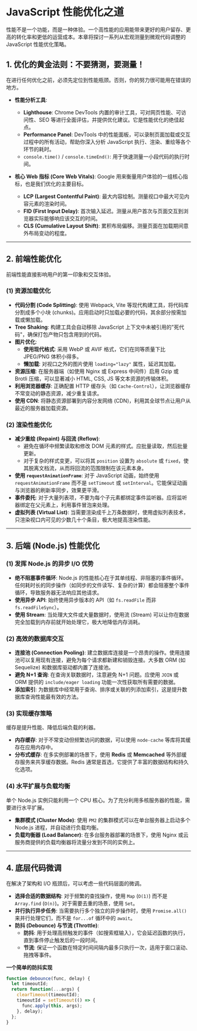 # JavaScript 性能优化之道

性能不是一个功能，而是一种体验。一个高性能的应用能带来更好的用户留存、更高的转化率和更低的运营成本。本章将探讨一系列从宏观测量到微观代码调整的 JavaScript 性能优化策略。

## 1. 优化的黄金法则：不要猜测，要测量！

在进行任何优化之前，必须先定位到性能瓶颈。否则，你的努力很可能用在错误的地方。

-   **性能分析工具**:
    -   **Lighthouse**: Chrome DevTools 内置的审计工具，可对网页性能、可访问性、SEO 等进行全面评估，并提供优化建议。它是性能优化的绝佳起点。
    -   **Performance Panel**: DevTools 中的性能面板，可以录制页面加载或交互过程中的所有活动，帮助你深入分析 JavaScript 执行、渲染、重绘等各个环节的耗时。
    -   `console.time()` / `console.timeEnd()`: 用于快速测量一小段代码的执行时间。

-   **核心 Web 指标 (Core Web Vitals)**: Google 用来衡量用户体验的一组核心指标，也是我们优化的主要目标。
    -   **LCP (Largest Contentful Paint)**: 最大内容绘制。测量视口中最大可见内容元素的渲染时间。
    -   **FID (First Input Delay)**: 首次输入延迟。测量从用户首次与页面交互到浏览器实际能够响应该交互的时间。
    -   **CLS (Cumulative Layout Shift)**: 累积布局偏移。测量页面在加载期间意外布局变动的程度。

---

## 2. 前端性能优化

前端性能直接影响用户的第一印象和交互体验。

### (1) 资源加载优化

-   **代码分割 (Code Splitting)**: 使用 Webpack, Vite 等现代构建工具，将代码库分割成多个小块 (chunks)。应用启动时只加载必要的代码，其余部分按需加载或懒加载。
-   **Tree Shaking**: 构建工具会自动移除 JavaScript 上下文中未被引用的"死代码"，确保打包产物只包含用到的代码。
-   **图片优化**:
    -   **使用现代格式**: 采用 WebP 或 AVIF 格式，它们在同等质量下比 JPEG/PNG 体积小得多。
    -   **懒加载**: 对视口之外的图片使用 `loading="lazy"` 属性，延迟其加载。
-   **资源压缩**: 在服务器端（如使用 Nginx 或 Express 中间件）启用 Gzip 或 Brotli 压缩，可以显著减小 HTML, CSS, JS 等文本资源的传输体积。
-   **利用浏览器缓存**: 正确配置 HTTP 缓存头（如 `Cache-Control`），让浏览器缓存不常变动的静态资源，减少重复请求。
-   **使用 CDN**: 将静态资源部署到内容分发网络 (CDN)，利用其全球节点让用户从最近的服务器加载资源。

### (2) 渲染性能优化

-   **减少重绘 (Repaint) 与回流 (Reflow)**:
    -   避免在循环中频繁读取和修改 DOM 元素的样式。应批量读取，然后批量更新。
    -   对于复杂的样式变更，可以将其 `position` 设置为 `absolute` 或 `fixed`，使其脱离文档流，从而将回流的范围限制在该元素本身。
-   **使用 `requestAnimationFrame`**: 对于 JavaScript 动画，始终使用 `requestAnimationFrame` 而不是 `setTimeout` 或 `setInterval`。它能保证动画与浏览器的刷新率同步，效果更平滑。
-   **事件委托**: 对于大量列表项，不要为每个子元素都绑定事件监听器。应将监听器绑定在父元素上，利用事件冒泡来处理。
-   **虚拟列表 (Virtual List)**: 当需要渲染成千上万条数据时，使用虚拟列表技术，只渲染视口内可见的少数几十个条目，极大地提高渲染性能。

---

## 3. 后端 (Node.js) 性能优化

### (1) 发挥 Node.js 的异步 I/O 优势

-   **绝不阻塞事件循环**: Node.js 的性能核心在于其单线程、非阻塞的事件循环。任何耗时长的同步操作（如同步的文件读写、复杂的计算）都会阻塞整个事件循环，导致服务器无法响应其他请求。
-   **使用异步 API**: 始终使用异步版本的 API（如 `fs.readFile` 而非 `fs.readFileSync`）。
-   **使用 Stream**: 当处理大文件或大量数据时，使用流 (Stream) 可以让你在数据完全加载到内存前就开始处理它，极大地降低内存消耗。

### (2) 高效的数据库交互

-   **连接池 (Connection Pooling)**: 建立数据库连接是一个昂贵的操作。使用连接池可以复用现有连接，避免为每个请求都新建和销毁连接。大多数 ORM (如 Sequelize) 和数据库驱动都内置了连接池。
-   **避免 N+1 查询**: 在查询关联数据时，注意避免 N+1 问题。应使用 `JOIN` 或 ORM 提供的 `include/eager loading` 功能一次性获取所有需要的数据。
-   **添加索引**: 为数据库中经常用于查询、排序或关联的列添加索引，这是提升数据库查询性能最有效的方法。

### (3) 实现缓存策略

缓存是提升性能、降低后端负载的利器。
-   **内存缓存**: 对于不常变动但频繁访问的数据，可以使用 `node-cache` 等库将其缓存在应用内存中。
-   **分布式缓存**: 在多实例部署的场景下，使用 **Redis** 或 **Memcached** 等外部缓存服务来共享缓存数据。Redis 通常是首选，它提供了丰富的数据结构和持久化选项。

### (4) 水平扩展与负载均衡

单个 Node.js 实例只能利用一个 CPU 核心。为了充分利用多核服务器的性能，需要进行水平扩展。
-   **集群模式 (Cluster Mode)**: 使用 `PM2` 的集群模式可以在单台服务器上启动多个 Node.js 进程，并自动进行负载均衡。
-   **负载均衡器 (Load Balancer)**: 在多台服务器部署的场景下，使用 Nginx 或云服务商提供的负载均衡器将流量分发到不同的实例上。

---

## 4. 底层代码微调

在解决了架构和 I/O 瓶颈后，可以考虑一些代码层面的微调。

-   **选择合适的数据结构**: 对于频繁的查找操作，使用 `Map` (`O(1)`) 而不是 `Array.find` (`O(n)`)。对于需要去重的场景，使用 `Set`。
-   **并行执行异步任务**: 当需要执行多个独立的异步操作时，使用 `Promise.all()` 来并行处理它们，而不是 `for...of` 循环中的 `await`。
-   **防抖 (Debounce) 与节流 (Throttle)**:
    -   **防抖**: 用于处理高频触发的事件（如搜索框输入），它会延迟函数的执行，直到事件停止触发后的一段时间。
    -   **节流**: 保证一个函数在特定时间间隔内最多只执行一次，适用于窗口滚动、拖拽等事件。

**一个简单的防抖实现**
```javascript
function debounce(func, delay) {
  let timeoutId;
  return function(...args) {
    clearTimeout(timeoutId);
    timeoutId = setTimeout(() => {
      func.apply(this, args);
    }, delay);
  };
}
``` 